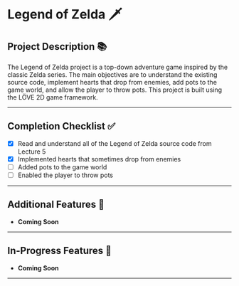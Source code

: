 # Legend of Zelda 🗡️

## Project Description 📚
The Legend of Zelda project is a top-down adventure game inspired by the classic Zelda series. The main objectives are to understand the existing source code, implement hearts that drop from enemies, add pots to the game world, and allow the player to throw pots. This project is built using the LÖVE 2D game framework.

---

## Completion Checklist ✅
- [x] Read and understand all of the Legend of Zelda source code from Lecture 5
- [x] Implemented hearts that sometimes drop from enemies
- [ ] Added pots to the game world
- [ ] Enabled the player to throw pots

---

## Additional Features 🌟
- **Coming Soon**

---

## In-Progress Features 🚧
- **Coming Soon**

---

